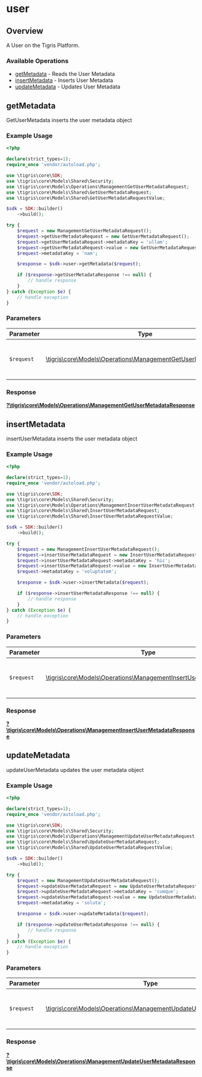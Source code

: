# user

## Overview

A User on the Tigris Platform.

### Available Operations

* [getMetadata](#getmetadata) - Reads the User Metadata
* [insertMetadata](#insertmetadata) - Inserts User Metadata
* [updateMetadata](#updatemetadata) - Updates User Metadata

## getMetadata

GetUserMetadata inserts the user metadata object

### Example Usage

```php
<?php

declare(strict_types=1);
require_once 'vendor/autoload.php';

use \tigris\core\SDK;
use \tigris\core\Models\Shared\Security;
use \tigris\core\Models\Operations\ManagementGetUserMetadataRequest;
use \tigris\core\Models\Shared\GetUserMetadataRequest;
use \tigris\core\Models\Shared\GetUserMetadataRequestValue;

$sdk = SDK::builder()
    ->build();

try {
    $request = new ManagementGetUserMetadataRequest();
    $request->getUserMetadataRequest = new GetUserMetadataRequest();
    $request->getUserMetadataRequest->metadataKey = 'ullam';
    $request->getUserMetadataRequest->value = new GetUserMetadataRequestValue();
    $request->metadataKey = 'nam';

    $response = $sdk->user->getMetadata($request);

    if ($response->getUserMetadataResponse !== null) {
        // handle response
    }
} catch (Exception $e) {
    // handle exception
}
```

### Parameters

| Parameter                                                                                                                      | Type                                                                                                                           | Required                                                                                                                       | Description                                                                                                                    |
| ------------------------------------------------------------------------------------------------------------------------------ | ------------------------------------------------------------------------------------------------------------------------------ | ------------------------------------------------------------------------------------------------------------------------------ | ------------------------------------------------------------------------------------------------------------------------------ |
| `$request`                                                                                                                     | [\tigris\core\Models\Operations\ManagementGetUserMetadataRequest](../../models/operations/ManagementGetUserMetadataRequest.md) | :heavy_check_mark:                                                                                                             | The request object to use for the request.                                                                                     |


### Response

**[?\tigris\core\Models\Operations\ManagementGetUserMetadataResponse](../../models/operations/ManagementGetUserMetadataResponse.md)**


## insertMetadata

insertUserMetadata inserts the user metadata object

### Example Usage

```php
<?php

declare(strict_types=1);
require_once 'vendor/autoload.php';

use \tigris\core\SDK;
use \tigris\core\Models\Shared\Security;
use \tigris\core\Models\Operations\ManagementInsertUserMetadataRequest;
use \tigris\core\Models\Shared\InsertUserMetadataRequest;
use \tigris\core\Models\Shared\InsertUserMetadataRequestValue;

$sdk = SDK::builder()
    ->build();

try {
    $request = new ManagementInsertUserMetadataRequest();
    $request->insertUserMetadataRequest = new InsertUserMetadataRequest();
    $request->insertUserMetadataRequest->metadataKey = 'hic';
    $request->insertUserMetadataRequest->value = new InsertUserMetadataRequestValue();
    $request->metadataKey = 'voluptatem';

    $response = $sdk->user->insertMetadata($request);

    if ($response->insertUserMetadataResponse !== null) {
        // handle response
    }
} catch (Exception $e) {
    // handle exception
}
```

### Parameters

| Parameter                                                                                                                            | Type                                                                                                                                 | Required                                                                                                                             | Description                                                                                                                          |
| ------------------------------------------------------------------------------------------------------------------------------------ | ------------------------------------------------------------------------------------------------------------------------------------ | ------------------------------------------------------------------------------------------------------------------------------------ | ------------------------------------------------------------------------------------------------------------------------------------ |
| `$request`                                                                                                                           | [\tigris\core\Models\Operations\ManagementInsertUserMetadataRequest](../../models/operations/ManagementInsertUserMetadataRequest.md) | :heavy_check_mark:                                                                                                                   | The request object to use for the request.                                                                                           |


### Response

**[?\tigris\core\Models\Operations\ManagementInsertUserMetadataResponse](../../models/operations/ManagementInsertUserMetadataResponse.md)**


## updateMetadata

updateUserMetadata updates the user metadata object

### Example Usage

```php
<?php

declare(strict_types=1);
require_once 'vendor/autoload.php';

use \tigris\core\SDK;
use \tigris\core\Models\Shared\Security;
use \tigris\core\Models\Operations\ManagementUpdateUserMetadataRequest;
use \tigris\core\Models\Shared\UpdateUserMetadataRequest;
use \tigris\core\Models\Shared\UpdateUserMetadataRequestValue;

$sdk = SDK::builder()
    ->build();

try {
    $request = new ManagementUpdateUserMetadataRequest();
    $request->updateUserMetadataRequest = new UpdateUserMetadataRequest();
    $request->updateUserMetadataRequest->metadataKey = 'cumque';
    $request->updateUserMetadataRequest->value = new UpdateUserMetadataRequestValue();
    $request->metadataKey = 'soluta';

    $response = $sdk->user->updateMetadata($request);

    if ($response->updateUserMetadataResponse !== null) {
        // handle response
    }
} catch (Exception $e) {
    // handle exception
}
```

### Parameters

| Parameter                                                                                                                            | Type                                                                                                                                 | Required                                                                                                                             | Description                                                                                                                          |
| ------------------------------------------------------------------------------------------------------------------------------------ | ------------------------------------------------------------------------------------------------------------------------------------ | ------------------------------------------------------------------------------------------------------------------------------------ | ------------------------------------------------------------------------------------------------------------------------------------ |
| `$request`                                                                                                                           | [\tigris\core\Models\Operations\ManagementUpdateUserMetadataRequest](../../models/operations/ManagementUpdateUserMetadataRequest.md) | :heavy_check_mark:                                                                                                                   | The request object to use for the request.                                                                                           |


### Response

**[?\tigris\core\Models\Operations\ManagementUpdateUserMetadataResponse](../../models/operations/ManagementUpdateUserMetadataResponse.md)**

